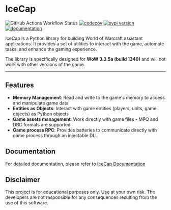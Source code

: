 # IceCap

![GitHub Actions Workflow Status](https://img.shields.io/github/actions/workflow/status/mora9715/icecap/quality.yml)
[![codecov](https://codecov.io/github/mora9715/icecap/graph/badge.svg?token=LGW3RGRCAL)](https://codecov.io/github/mora9715/icecap)
[![pypi version](https://img.shields.io/pypi/v/icecap.svg)](https://pypi.org/project/icecap/)
[![documentation](https://img.shields.io/badge/docs-icecap-708FCC.svg?style=flat)](https://icecap.prodan.cloud/)

IceCap is a Python library for building World of Warcraft assistant applications. It provides a set of utilities to interact with the game, automate tasks, and enhance the gaming experience.

The library is specifically designed for **WoW 3.3.5a (build 1340)** and will not work with other versions of the game.

---

## Features

- **Memory Management**: Read and write to the game's memory to access and manipulate game data
- **Entities as Objects**: Interact with game entities (players, units, game objects) as Python objects
- **Game assets management**: Work directly with game files - MPQ and DBC formats are supported
- **Game process RPC**: Provides batteries to communicate directly with game process through an injectable DLL

## Documentation

For detailed documentation, please refer to [IceCap Documentation](https://icecap.prodan.cloud) 


## Disclaimer

This project is for educational purposes only. Use at your own risk. The developers are not responsible for any consequences resulting from the use of this software.